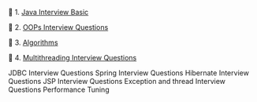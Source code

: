 :herb: 1. [Java Interview Basic](src/main/resources/static/pages/java/basic.md)

:herb: 2. [OOPs Interview Questions](src/main/resources/static/pages/java/oops.md)

:herb: 3. [Algorithms](src/main/resources/static/pages/algorithms/index-algorithms.md)

:herb: 4.
[Multithreading Interview Questions](src/main/resources/static/pages/java/multithreading.md)



JDBC Interview Questions
Spring Interview Questions
Hibernate Interview Questions
JSP Interview Questions
Exception and thread Interview Questions
Performance Tuning





